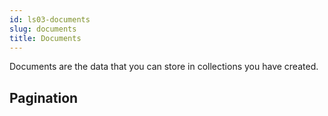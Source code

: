 ```yaml
---
id: ls03-documents
slug: documents
title: Documents
---
```


Documents are the data that you can store in collections you have created.

## Pagination